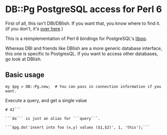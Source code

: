 DB::Pg PostgreSQL access for Perl 6
===================================

First of all, this isn't DBI/DBIish.  If you want that, you know where to find it.  (if you don't,
it's [over here](https://github.com/perl6/DBIish).)

This is a reimplementation of Perl 6 bindings for PostgreSQL's
[libpq](https://www.postgresql.org/docs/current/static/libpq.html).

Whereas DBI and friends like DBIish are a more generic database interface, this one is 
specific to PostgresQL.  If you want to access other databases, go look at DBIish.

Basic usage
-----------

```
my $pg = DB::Pg.new;  # You can pass in connection information if you want.
```

Execute a query, and get a single value
```say $pg.query('select 42').value;
# 42```

```do``` is just an alias for ```query```.

```$pg.do('insert into foo (x,y) values ($1,$2)', 1, 'this');```
